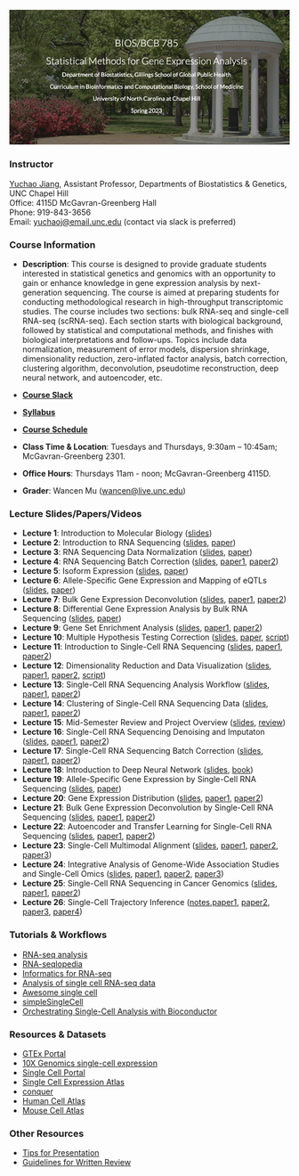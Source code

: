![Image description](https://github.com/yuchaojiang/BIOSBCB785/blob/master/Title.png)

### Instructor

[Yuchao Jiang](https://yuchaojiang.github.io/), Assistant Professor, Departments of Biostatistics & Genetics, UNC Chapel Hill<br /> 
Office: 4115D McGavran-Greenberg Hall<br /> 
Phone:  919-843-3656<br /> 
Email:  yuchaoj@email.unc.edu (contact via slack is preferred)


### Course Information

* **Description**: This course is designed to provide graduate students interested in statistical genetics and genomics with an opportunity to gain or enhance knowledge in gene expression analysis by next-generation sequencing. The course is aimed at preparing students for conducting methodological research in high-throughput transcriptomic studies. The course includes two sections: bulk RNA-seq and single-cell RNA-seq (scRNA-seq). Each section starts with biological background, followed by statistical and computational methods, and finishes with biological interpretations and follow-ups. Topics include data normalization, measurement of error models, dispersion shrinkage, dimensionality reduction, zero-inflated factor analysis, batch correction, clustering algorithm, deconvolution, pseudotime reconstruction, deep neural network, and autoencoder, etc.

* **[Course Slack](http://unc785spring2023.slack.com/)**

* **[Syllabus](https://www.dropbox.com/s/wjb3c4ihva60f3g/BIOS785_Spring2023_Yuchao_Jiang.pdf?dl=0)**

* **[Course Schedule](https://docs.google.com/spreadsheets/d/1TjQCCgqk-1s0F8PrYYB7yeJAWmy6xEWw5RiEmpNhVRw/edit?usp=sharing)**

* **Class Time & Location**: Tuesdays and Thursdays, 9:30am – 10:45am; McGavran-Greenberg 2301.

* **Office Hours**: Thursdays 11am - noon; McGavran-Greenberg 4115D.

* **Grader**: Wancen Mu (wancen@live.unc.edu)


### Lecture Slides/Papers/Videos

* **Lecture 1**: Introduction to Molecular Biology ([slides](https://www.dropbox.com/s/8gmtr40ru33od5n/Lecture_1.pdf?dl=0))
* **Lecture 2**: Introduction to RNA Sequencing ([slides](https://www.dropbox.com/s/iq049r01h5hy496/Lecture_2.pdf?dl=0), [paper](https://genomebiology.biomedcentral.com/articles/10.1186/s13059-016-0881-8))
* **Lecture 3**: RNA Sequencing Data Normalization ([slides](https://www.dropbox.com/s/q3buwqo7b29b8vl/Lecture_3.pdf?dl=0), [paper](https://www.nature.com/articles/nbt.2931))
* **Lecture 4**: RNA Sequencing Batch Correction ([slides](https://www.dropbox.com/s/hpe3y5j7ssfy5kw/Lecture_4.pdf?dl=0), [paper1](https://academic.oup.com/biostatistics/article/8/1/118/252073), [paper2](https://journals.plos.org/plosgenetics/article?id=10.1371/journal.pgen.0030161))
* **Lecture 5**: Isoform Expression ([slides](https://www.dropbox.com/s/yc32x8roea1uk9i/Lecture_5.pdf?dl=0), [paper](https://www.ncbi.nlm.nih.gov/pmc/articles/PMC2666817/))
* **Lecture 6**: Allele-Specific Gene Expression and Mapping of eQTLs ([slides](https://www.dropbox.com/s/m7a2x1ffxwb287i/Lecture_6.pdf?dl=0), [paper](https://onlinelibrary.wiley.com/doi/abs/10.1111/j.1541-0420.2011.01654.x))
* **Lecture 7**: Bulk Gene Expression Deconvolution ([slides](https://www.dropbox.com/s/xfxtgxnczgdo22d/Lecture_7.pdf?dl=0), [paper1](https://www.nature.com/articles/nmeth.1439), [paper2](https://www.nature.com/articles/nmeth.3337))
* **Lecture 8**: Differential Gene Expression Analysis by Bulk RNA Sequencing ([slides](https://www.dropbox.com/s/0yctgxsa4gp0nim/Lecture_8.pdf?dl=0), [paper](https://genomebiology.biomedcentral.com/articles/10.1186/s13059-014-0550-8))
* **Lecture 9**: Gene Set Enrichment Analysis ([slides](https://www.dropbox.com/s/80n38aj9ws3h7b3/lecture_9_new.pdf?dl=0), [paper1](https://www.pnas.org/content/102/43/15545.long), [paper2](https://academic.oup.com/nar/article/40/17/e133/2411151))
* **Lecture 10**: Multiple Hypothesis Testing Correction ([slides](https://www.dropbox.com/s/dy1geo1qly8skhv/Lecture_10.pdf?dl=0), [paper](https://www.pnas.org/content/100/16/9440.long), [script](https://www.dropbox.com/s/n7vb4ztpxob4ogh/lec10.R?dl=0))
* **Lecture 11**: Introduction to Single-Cell RNA Sequencing ([slides](https://www.dropbox.com/s/kafci5whovtj614/Lecture_11.pdf?dl=0), [paper1](https://www.sciencedirect.com/science/article/pii/S1097276515002610), [paper2](https://www.nature.com/articles/nrg3833))
* **Lecture 12**: Dimensionality Reduction and Data Visualization ([slides](https://www.dropbox.com/s/ngsch65gjrn1k24/Lecture_12.pdf?dl=0), 
[paper1](https://www.jmlr.org/papers/volume9/vandermaaten08a/vandermaaten08a.pdf), [paper2](https://www.nature.com/articles/nbt.4314), [script](https://www.dropbox.com/s/6yxdds6vehj1ko9/lecture12.R?dl=0))
* **Lecture 13**: Single-Cell RNA Sequencing Analysis Workflow ([slides](https://www.dropbox.com/s/zs93y79mlhn7dfn/lecture13.pdf?dl=0), [paper1](https://www.embopress.org/doi/full/10.15252/msb.20188746), [paper2](https://www.nature.com/articles/s41592-019-0654-x))
* **Lecture 14**: Clustering of Single-Cell RNA Sequencing Data 
([slides](https://www.dropbox.com/s/wudpn8ukz4v4bko/lecture14.pdf?dl=0), 
[paper1](https://academic.oup.com/bioinformatics/article-abstract/35/8/1269/5092931?redirectedFrom=fulltext), 
[paper2](https://www.nature.com/articles/s41598-019-41695-z))
* **Lecture 15**: Mid-Semester Review and Project Overview ([slides](https://www.dropbox.com/s/q88f2cay2cwjnec/Lecture_15.pdf?dl=0), [review](https://www.dropbox.com/s/9g5zbsjft68fudb/review.pdf?dl=0))
* **Lecture 16**: Single-Cell RNA Sequencing Denoising and Imputaton ([slides](https://www.dropbox.com/s/7fj8tsq681vg80m/Lecture_16.pdf?dl=0), [paper1](https://www.nature.com/articles/s41592-018-0033-z), [paper2](https://www.cell.com/cell/fulltext/S0092-8674(18)30724-4))
* **Lecture 17**: Single-Cell RNA Sequencing Batch Correction ([slides](https://www.dropbox.com/s/wyoty7bfizmg5zu/Lecture_17.pdf?dl=0), [paper1](https://www.nature.com/articles/nbt.4096), [paper2](https://www.nature.com/articles/nbt.4091))
* **Lecture 18**: Introduction to Deep Neural Network ([slides](https://www.dropbox.com/s/0smnnacb2g0zy2s/Lecture_18.pdf?dl=0), [book](http://www.deeplearningbook.org/))
* **Lecture 19**: Allele-Specific Gene Expression by Single-Cell RNA Sequencing ([slides](https://www.dropbox.com/s/hx0af78zqkzrivw/Lecture_19.pdf?dl=0), [paper](https://genomebiology.biomedcentral.com/articles/10.1186/s13059-017-1200-8))
* **Lecture 20**: Gene Expression Distribution ([slides](https://www.dropbox.com/s/ajvnvs2far11651/Lecture_20.pdf?dl=0), [paper1](https://genomebiology.biomedcentral.com/articles/10.1186/s13059-016-1077-y), [paper2](https://www.pnas.org/content/115/28/E6437))
* **Lecture 21**: Bulk Gene Expression Deconvolution by Single-Cell RNA Sequencing ([slides](https://www.dropbox.com/s/umyrfm56oxxx7dh/Lecture_21.pdf?dl=0), [paper1](https://www.nature.com/articles/s41467-018-08023-x), [paper2](https://projecteuclid.org/euclid.aoas/1520564486))
* **Lecture 22**: Autoencoder and Transfer Learning for Single-Cell RNA Sequencing ([slides](https://www.dropbox.com/s/cz24fgci3709ehj/lecture22.pdf?dl=0), [paper1](https://www.nature.com/articles/s41467-018-07931-2), [paper2](https://www.nature.com/articles/s41592-019-0537-1))
* **Lecture 23**: Single-Cell Multimodal Alignment ([slides](https://www.dropbox.com/s/skh4316ij503osx/Lecture_23.pdf?dl=0), [paper1](https://www.pnas.org/content/115/30/7723.long), [paper2](https://www.cell.com/cell/fulltext/S0092-8674(19)30504-5?_returnURL=https%3A%2F%2Flinkinghub.elsevier.com%2Fretrieve%2Fpii%2FS0092867419305045%3Fshowall%3Dtrue), [paper3](https://www.cell.com/cell/fulltext/S0092-8674(19)30559-8?_returnURL=https%3A%2F%2Flinkinghub.elsevier.com%2Fretrieve%2Fpii%2FS0092867419305598%3Fshowall%3Dtrue))
* **Lecture 24**: Integrative Analysis of Genome-Wide Association Studies and Single-Cell Omics  ([slides](https://www.dropbox.com/s/4mdtuot5vkox4v1/lecture24.pdf?dl=0), [paper1](https://www.cell.com/ajhg/fulltext/S0002-9297(17)30378-6), [paper2](https://www.nature.com/articles/s41588-018-0081-4), [paper3](https://journals.plos.org/plosgenetics/article?id=10.1371/journal.pgen.1010251))
* **Lecture 25**: Single-Cell RNA Sequencing in Cancer Genomics ([slides](https://www.dropbox.com/s/7y04v6vfxz64eeo/Lecture_25.pdf?dl=0), [paper1](https://genome.cshlp.org/content/28/8/1217.long), [paper2](https://www.nature.com/articles/s41592-020-0766-3?proof=t))
* **Lecture 26**: Single-Cell Trajectory Inference ([notes](https://colab.research.google.com/drive/14LRc76ltDEnHi4v2jUWCS9Tad-RbXOLz?usp=sharing),[paper1](https://www.nature.com/articles/s41587-019-0071-9), [paper2](https://bmcgenomics.biomedcentral.com/articles/10.1186/s12864-018-4772-0), [paper3](https://www.nature.com/articles/nmeth.3971), [paper4](https://www.nature.com/articles/s41586-018-0414-6))

### Tutorials & Workflows

* [RNA-seq analysis](https://github.com/crazyhottommy/RNA-seq-analysis)
* [RNA-seqlopedia](https://rnaseq.uoregon.edu)
* [Informatics for RNA-seq](https://github.com/griffithlab/rnaseq_tutorial)
* [Analysis of single cell RNA-seq data](https://hemberg-lab.github.io/scRNA.seq.course)
* [Awesome single cell](https://github.com/seandavi/awesome-single-cell)
* [simpleSingleCell](http://bioconductor.org/packages/simpleSingleCell)
* [Orchestrating Single-Cell Analysis with Bioconductor](https://osca.bioconductor.org)


### Resources & Datasets

* [GTEx Portal](https://gtexportal.org)
* [10X Genomics single-cell expression](https://support.10xgenomics.com/single-cell-gene-expression/datasets)
* [Single Cell Portal](https://portals.broadinstitute.org/single_cell)
* [Single Cell Expression Atlas](https://www.ebi.ac.uk/gxa/sc)
* [conquer](http://imlspenticton.uzh.ch:3838/conquer)
* [Human Cell Atlas](https://www.humancellatlas.org/)
* [Mouse Cell Atlas](http://bis.zju.edu.cn/MCA)


### Other Resources

* [Tips for Presentation](https://www.dropbox.com/s/k5ymqz8qflpeskl/Tips_for_presentations.pdf?dl=0)
* [Guidelines for Written Review](https://www.dropbox.com/s/rr82bz5alp8ewcx/Written_review_assignments.pdf?dl=0)
